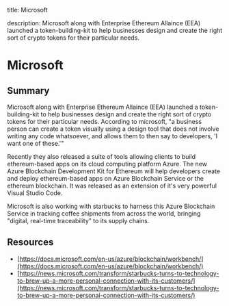 title: Microsoft

description: Microsoft along with Enterprise Ethereum Allaince (EEA) launched a token-building-kit to help businesses design and create the right sort of crypto tokens for their particular needs.

# Microsoft

## Summary
Microsoft along with Enterprise Ethereum Allaince (EEA) launched a token-building-kit to help businesses design and create the right sort of crypto tokens for their particular needs. According to microsoft, "a business person can create a token visually using a design tool that does not involve writing any code whatsoever, and allows them to then say to developers, 'I want one of these.'"

Recently they also released a suite of tools allowing clients to build ethereum-based apps on its cloud computing platform Azure. The new Azure Blockchain Development Kit for Ethereum will help developers create and deploy ethereum-based apps on Azure Blockchain Service or the ethereum blockchain. It was released as an extension of it's very powerful Visual Studio Code.

Microsoft is also working with starbucks to harness this Azure Blockchain Service in tracking coffee shipments from across the world, bringing "digital, 
real-time traceability" to its supply chains.

## Resources

* [https://docs.microsoft.com/en-us/azure/blockchain/workbench/](https://docs.microsoft.com/en-us/azure/blockchain/workbench/)
* [https://news.microsoft.com/transform/starbucks-turns-to-technology-to-brew-up-a-more-personal-connection-with-its-customers/](https://news.microsoft.com/transform/starbucks-turns-to-technology-to-brew-up-a-more-personal-connection-with-its-customers/)
